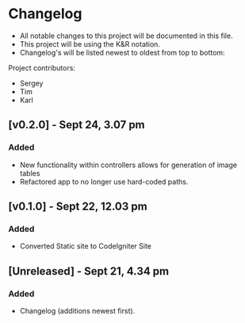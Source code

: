# Changelog
- All notable changes to this project will be documented in this file.
- This project will be using the K&R notation.
- Changelog's will be listed newest to oldest from top to bottom:

Project contributors:
- Sergey
- Tim
- Karl


## [v0.2.0] - Sept 24, 3.07 pm
### Added
- New functionality within controllers allows for generation of image tables
- Refactored app to no longer use hard-coded paths.

## [v0.1.0] - Sept 22, 12.03 pm
### Added
- Converted Static site to CodeIgniter Site 

## [Unreleased] - Sept 21, 4.34 pm
### Added
- Changelog (additions newest first).

